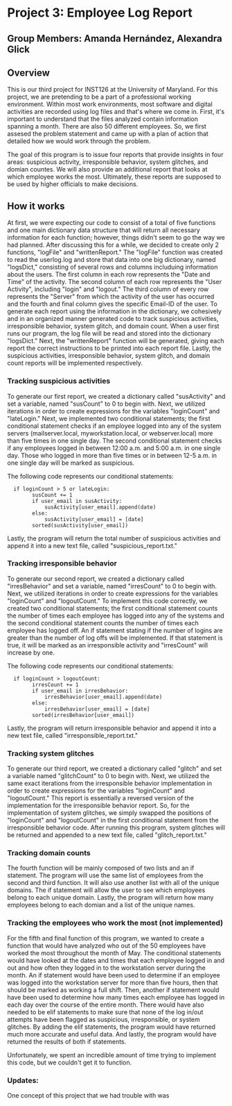# Project 3: Employee Log Report
## Group Members: Amanda Hernández, Alexandra Glick

## Overview

This is our third project for INST126 at the University of Maryland. For this project, we are pretending to be a part of a
professional working environment. Within most work environments, most software and digital activities are recorded using log files and that's where we come in. 
First, it's important to understand that the files analyzed contain information spanning a month. There are also 50 different employees. So, we first assesed the problem statement and came up with a plan of action that detailed how we would work through the problem. 

The goal of this program is to issue four reports that provide insights in four areas: suspicious activity, irresponsible behavior, system glitches, and domian countes. We will also provide an additional report that looks at which employee works the most. Ultimately, these reports are supposed to be used by higher officials to make decisions. 

## How it works

At first, we were expecting our code to consist of a total of five functions and one main dictionary data structure that will return all necessary information for each function; however, things didn't seem to go the way we had planned. After discussing this for a while, we decided to create only 2 functions, "logFile" and "writtenReport." The "logFile" function was created to read the userlog.log and store that data into one big dictionary, named "logsDict," consisting of several rows and columns includuing information about the users. The first column in each row represents the "Date and Time" of the activity. The second column of each row represents the "User Activity", including "login" and "logout." The third column of every row represents the "Server" from which the activity of the user has occurred and the fourth and final column gives the specific Email-ID of the user. To generate each report using the information in the dictionary, we cohesively and in an organized manner generated code to track suspicious activities, irresponsible behavior, system glitch, and domain count. When a user first runs our program, the log file will be read and stored into the dictionary "logsDict." Next, the "writtenReport" function will be generated, giving each report the correct instructions to be printed into each report file. Lastly, the suspicious activities, irresponsible behavior, system glitch, and domain count reports will be implemented respectively. 

### Tracking suspicious activities

To generate our first report, we created a dictionary called "susActivity" and set a variable, named "susCount" to 0 to begin with. Next, we utilized iterations in order to create expressions for the variables "loginCount" and "lateLogin." Next, we implemented two conditional statements; the first conditional statement checks if an employee logged into any of the system servers (mailserver.local, myworkstation.local, or webserver.local) more than five times in one single day. The second conditional statement checks if any employees logged in between 12:00 a.m. and 5:00 a.m. in one single day. Those who logged in more than five times or  in between 12-5 a.m. in one single day will be marked as suspicious. 

The following code represents our conditional statements:

      if loginCount > 5 or lateLogin:
            susCount += 1
            if user_email in susActivity:
                susActivity[user_email].append(date)
            else:
                susActivity[user_email] = [date]
            sorted(susActivity[user_email])

Lastly, the program will return the total number of suspicious activities and append it into a new text file, called "suspicious_report.txt."

### Tracking irresponsible behavior 

To generate our second report, we created a dictionary called "irresBehavior" and set a variable, named "irresCount" to 0 to begin with. Next, we utilized iterations in order to create expressions for the variables "loginCount" and "logoutCount." To implement this code correctly, we created two conditional statements; the first conditional statement counts the number of times each employee has logged into any of the systems and the second conditional statement  counts the number of times each employee has logged off. An if statement stating if the number of logins are greater than the number of log offs will be implemented. If that statement is true, it will be marked as an irresponsible activity and "irresCount" will increase by one.

The following code represents our conditional statements:

      if loginCount > logoutCount:
            irresCount += 1
            if user_email in irresBehavior:
                irresBehavior[user_email].append(date)
            else:
                irresBehavior[user_email] = [date]
            sorted(irresBehavior[user_email])

Lastly, the program will return irresponsible behavior and append it into a new text file, called "irresponsible_report.txt."

### Tracking system glitches

To generate our third report, we created a dictionary called "glitch" and set a variable named "glitchCount" to 0 to begin with. Next, we utilized the same exact iterations from the irresponsible behavior implementation in order to create expressions for the variables "loginCount" and "logoutCount." This report is essentially a reversed version of the implementation for the irresponsible behavior report. So, for the implementation of system glitches, we simply swapped the positions of "loginCount" and "logoutCount" in the first conditional statement from the irresponsible behavior code. After running this program, system glitches will be returned and appended to a new text file, called "glitch_report.txt."

### Tracking domain counts

The fourth function will be mainly composed of two lists and an if statement. The program will use the same list of employees from the second and third function. It will also use another list with all of the unique domains. The if statement will allow the user to see which employees belong to each unique domain. Lastly, the program will return how many employees belong to each domian and a list of the unique names.

### Tracking the employees who work the most (not implemented)

For the fifth and final function of this program, we wanted to create a function that would have analyzed who out of the 50 employees have worked the most throughout the month of May. The conditional statements would have looked at the dates and times that each employee logged in and out and how often they logged in to the workstation server during the month. An if statement would have been used to determine if an employee was logged into the workstation server for more than five hours, then that should be marked as working a full shift. Then, another if statement would have been used to determine how many times each employee has logged in each day over the course of the entire month. There would have also needed to be elif statements to make sure that none of the log in/out attempts have been flagged as suspicious, irresponsible, or system glitches. By adding the elif statements, the program would have returned much more accurate and useful data. And lastly, the program would have returned the results of both if statements.

Unfortunately, we spent an incredible amount of time trying to implement this code, but we couldn't get it to function.

### Updates:

One concept of this project that we had trouble with was
